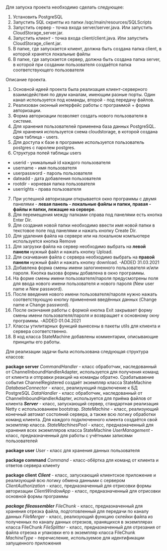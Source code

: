 Для запуска проекта необходимо сделать следующее:
1. Установить PostgreSQL
2. Запустить SQL скрипты из папки /sqc/main/resources/SQLScripts
3. Запустить сервер - точка входа server/server.java. Или запустить CloudStorage_server.jar.
4. Запустить клиент - точка входа client/client.java. Или запустить CloudStorage_client.jar.
5. В папке, где запускается клиент, должна быть создана папка client, в которой хранятся локальные файлы
6. В папке, где запускается сервер, должна быть создана папка server, в которой при создании пользователя создаётся папка соответствующего пользователя

Описание проекта.

1. Основной идеей проекта была реализация клиент-серверного взаимодействия по двум каналам, имеющим разные порты. Один канал используется под команды, второй - под передачу файлов.
2. Реализован оконный интерфейс работы с программой + форма авторизации. 
3. Форма авторизации позволяет создать нового пользователя в системе.
4. Для хранения пользователей применена база данных PostgreSQL. Для хранения используется схема cloudstorage, в которой создана одна таблица - users.
5. Для доступа к базе в программе используется пользователь postgres с паролем postgres.
6. Структура полей таблицы users 
- userid - уникальный id каждого пользователя
- username - имя пользователя
- userpassword - пароль пользователя
- dateadd - дата добавления пользователя
- rootdir - корневая папка пользователя
- userrights - права пользователя

7. При успешной авторизации открывается окно программы с двумя панелями - __левая панель - локальные файлы и папки, правая - файлы и папки, лежащие на сервере__.
8. Для перемещения между папками справа под панелями есть кнопка Enter Dir.
9. Для создания новой папки необходимо ввести имя новой папки в текстовое поле под панелями и нажать кнопку Create Dir.
10. Для удаления файла на сервере или на локальном компьютере используется кнопка Remove
11. Для загрузки файла на сервер необходимо выбрать на __левой панели__ нужный файл и нажать кнопку Upload.
12. Для скачивания файла с сервера необходимо выбрать на __правой панели__ нужный файл и нажать кнопку download.
-ADDED 31.03.2021
13. Добавлена форма смены имени залогиненного пользователя и/или пароля. Кнопка вызова формы добавлена в окно программы.
14. На форме смены имени пользователя/пароля предусмотрены поля для ввода нового имени пользователя и нового пароля (New user name и New password). 
15. После введения нового имени пользователя/пароля нужно нажать соответствующую кнопку применения введённых данных (Change name и Change password).
16. После окончания работы с формой кнопка Exit закрывает форму смены имени пользователя/пароля и возвращает к основному окну программы. 
-ADDED 01.04.2021
17. Классы утилитарных функций вынесены в пакеты utils для клиента и сервера соответственно.
18. В код класса StateMachine добавлены комментарии, описывающие принципы его работы.


Для реализации задачи была использована следующая структура классов:

__package server__
_CommandHandler_ - класс обработчик, наследованный от ChannelInboundHandlerAdapter, используется для получения команд от клиента и отправки реакций на команды обратно.
Срабатываение события ChannelRegistered создаёт экземпляр класса StateMachine 
_DatabaseConnector_ - класс, реализующий подключение к БД PostgreSQL
_DataHandler_ - класс обработчик, наследованный от ChannelInboundHandlerAdapter, используется для приёма файлов от клиента
___Server___ - класс, запускающий сервер, стандартная реализация Netty с использованием bootstrap.
_StateMachine_ - класс, реализующий конечный автомат состояний сервера, а также всю логику обработки команд клиента. Для каждого подключенного клиента создаётся свой экземпляр класса.
_StateMachinesPool_ - класс, предназначенный для хранения всех экземпляров класса StateMachine
_UserManagement_ - класс, предназначенный для работы с учётными записями пользователей

__package user__
_User_ - класс для хранения данных пользователя

__package command__
_Command_ - класс-обёртка для команд от клиента и ответов сервера клиенту

__package client__
___Client___ - класс, запускающий клиентское приложение и реализующий всю логику обмена данными с сервером
_ClientAuthorization_ - класс, предназначенный для отрисовки формы авторизации
_ClientWindowApp_ - класс, предназначенный для отрисовки основной формы программы

___package fileassembler___
_FileChunk_ - класс, предназначенный для хранения отрезка файла, подготовленный для передачи по каналу данных
_FileMerger_ - класс, реализующий функцию склейки файла из полученных по каналу данных отрезков, хранящихся в экземплярах класса FileChunk
_FileSplitter_ - класс, предназначенный для отрезания от файла отрезка и упаковки его в экземпляр класса FileChunk
_MachineType_ - перечисление, используемое для идентификации запущенного приложения




